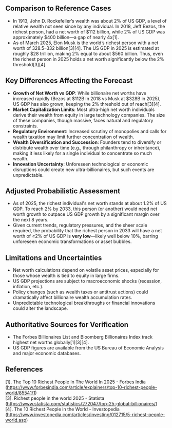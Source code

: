 ## Comparison to Reference Cases

- In 1913, John D. Rockefeller’s wealth was about 2% of US GDP, a level of relative wealth not seen since by any individual. In 2018, Jeff Bezos, the richest person, had a net worth of $112 billion, while 2% of US GDP was approximately $400 billion—a gap of nearly 4x[1].
- As of March 2025, Elon Musk is the world’s richest person with a net worth of $328.5–$332 billion[3][4]. The US GDP in 2025 is estimated at roughly $28 trillion, making 2% equal to about $560 billion. Thus, even the richest person in 2025 holds a net worth significantly below the 2% threshold[3][4].

## Key Differences Affecting the Forecast

- **Growth of Net Worth vs GDP**: While billionaire net worths have increased rapidly (Bezos at $112B in 2018 vs Musk at $328B in 2025), US GDP has also grown, keeping the 2% threshold out of reach[3][4].
- **Market Capitalization Limits**: Most ultra-high net worth individuals derive their wealth from equity in large technology companies. The size of these companies, though massive, faces natural and regulatory constraints.
- **Regulatory Environment**: Increased scrutiny of monopolies and calls for wealth taxation may limit further concentration of wealth.
- **Wealth Diversification and Succession**: Founders tend to diversify or distribute wealth over time (e.g., through philanthropy or inheritance), making it less likely for a single individual to concentrate so much wealth.
- **Innovation Uncertainty**: Unforeseen technological or economic disruptions could create new ultra-billionaires, but such events are unpredictable.

## Adjusted Probabilistic Assessment

- As of 2025, the richest individual's net worth stands at about 1.2% of US GDP. To reach 2% by 2033, this person (or another) would need net worth growth to outpace US GDP growth by a significant margin over the next 8 years.
- Given current trends, regulatory pressures, and the sheer scale required, the probability that the richest person in 2033 will have a net worth of ≥2% of US GDP is **very low**—likely well below 10%, barring unforeseen economic transformations or asset bubbles.

## Limitations and Uncertainties

- Net worth calculations depend on volatile asset prices, especially for those whose wealth is tied to equity in large firms.
- US GDP projections are subject to macroeconomic shocks (recession, inflation, etc.).
- Policy changes (such as wealth taxes or antitrust actions) could dramatically affect billionaire wealth accumulation rates.
- Unpredictable technological breakthroughs or financial innovations could alter the landscape.

## Authoritative Sources for Verification

- The Forbes Billionaires List and Bloomberg Billionaires Index track highest net worths globally[1][3][4].
- US GDP figures are available from the US Bureau of Economic Analysis and major economic databases.

## References

[1]. The Top 10 Richest People In The World In 2025 - Forbes India (https://www.forbesindia.com/article/explainers/top-10-richest-people-world/85541/1)  
[3]. Richest people in the world 2025 - Statista (https://www.statista.com/statistics/272047/top-25-global-billionaires/)  
[4]. The 10 Richest People in the World - Investopedia (https://www.investopedia.com/articles/investing/012715/5-richest-people-world.asp)